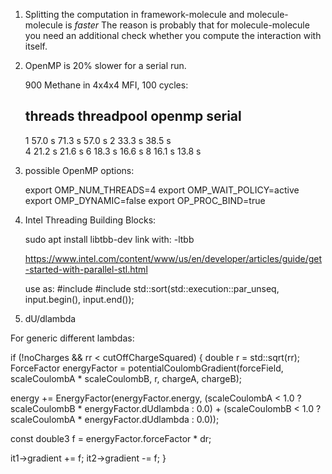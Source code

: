 1) Splitting the computation in framework-molecule and molecule-molecule is _faster_
   The reason is probably that for molecule-molecule you need an additional check whether you
   compute the interaction with itself.

2) OpenMP is 20% slower for a serial run.

   900 Methane in 4x4x4 MFI, 100 cycles:

   threads   threadpool  openmp    serial
   --------------------------------------
   1         57.0 s      71.3 s    57.0 s
   2         33.3 s      38.5 s    
   4         21.2 s      21.6 s
   6         18.3 s      16.6 s
   8         16.1 s      13.8 s

3) possible OpenMP options:

   export OMP_NUM_THREADS=4
   export OMP_WAIT_POLICY=active
   export OMP_DYNAMIC=false
   export OP_PROC_BIND=true

4) Intel Threading Building Blocks:

   sudo apt install libtbb-dev
   link with: -ltbb
   
   https://www.intel.com/content/www/us/en/developer/articles/guide/get-started-with-parallel-stl.html
   
   use as:
   #include <execution>
   #include <algorithm>
   std::sort(std::execution::par_unseq, input.begin(), input.end());



5) dU/dlambda

For generic different lambdas:

if (!noCharges && rr < cutOffChargeSquared)
{
  double r = std::sqrt(rr);
  ForceFactor energyFactor = potentialCoulombGradient(forceField, scaleCoulombA * scaleCoulombB, r, chargeA, chargeB);

  energy += EnergyFactor(energyFactor.energy, (scaleCoulombA < 1.0 ? scaleCoulombB * energyFactor.dUdlambda : 0.0) +
                                              (scaleCoulombB < 1.0 ? scaleCoulombA * energyFactor.dUdlambda : 0.0));

  const double3 f = energyFactor.forceFactor * dr;

  it1->gradient += f;
  it2->gradient -= f;
}
